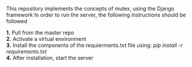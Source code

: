 This repository implements the concepts of mutex, using the Django framework
In order to run the server, the following instructions should be followed

**1.** Pull from the master repo \
**2.** Activate a virtual environment \
**3.** Install the components of the requierments.txt file using: *pip install -r requirements.txt* \
**4.** After installation, start the server


